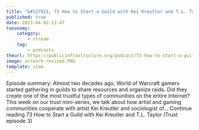 ```yaml
---
title: "&#127911; 73 How to Start a Guild with Kei Kreutler and T.L. Taylor (Trust episode 3)"
published: true
date: 2023-04-02-11-47
taxonomy:
    category:
        - stream
    tag:
        - podcasts
theurl: https://publicinfrastructure.org/podcast/73-how-to-start-a-guild-with-kei-kreutler-and-t-l-taylor-trust-episode-373/
image: artwork-resized.PNG
template: item
---
```


Episode summary: Almost two decades ago, World of Warcraft gamers started gathering in guilds to share resources and organize raids. Did they create one of the most trustful types of communities on the entire Internet? This week on our trust mini-series, we talk about how artist and gaming communities cooperate with artist Kei Kreutler and sociologist of&hellip; Continue reading 73 How to Start a Guild with Kei Kreutler and T.L. Taylor (Trust episode 3)
